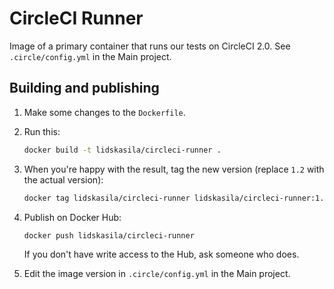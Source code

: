 # CircleCI Runner

Image of a primary container that runs our tests on CircleCI 2.0. See `.circle/config.yml` in the Main project.

## Building and publishing

1) Make some changes to the `Dockerfile`.
2) Run this:
    ```bash
    docker build -t lidskasila/circleci-runner .
    ```
3) When you're happy with the result, tag the new version (replace `1.2` with the actual version):
    ```bash
    docker tag lidskasila/circleci-runner lidskasila/circleci-runner:1.2
    ```
    
4) Publish on Docker Hub:
    ```bash
    docker push lidskasila/circleci-runner
    ```
    If you don't have write access to the Hub, ask someone who does.
    
5) Edit the image version in `.circle/config.yml` in the Main project.
